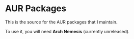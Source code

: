 # AUR Packages

This is the source for the AUR packages that I maintain.

To use it, you will need **Arch Nemesis** (currently unreleased).